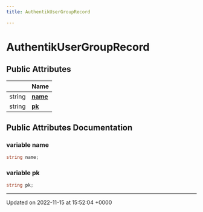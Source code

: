 ```yaml
---
title: AuthentikUserGroupRecord

---
```


# AuthentikUserGroupRecord





## Public Attributes

|                | Name           |
| -------------- | -------------- |
| string | **[name](/SignallingSystem-doc/vb/Classes/classAuthentikUserGroupRecord/#variable-name)**  |
| string | **[pk](/SignallingSystem-doc/vb/Classes/classAuthentikUserGroupRecord/#variable-pk)**  |

## Public Attributes Documentation

### variable name

```csharp
string name;
```


### variable pk

```csharp
string pk;
```


-------------------------------

Updated on 2022-11-15 at 15:52:04 +0000